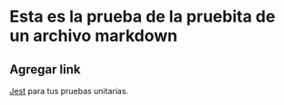 # Esta es la prueba de la pruebita de un archivo markdown

## Agregar link 

[Jest](https://jestjs.io/) para tus pruebas unitarias.